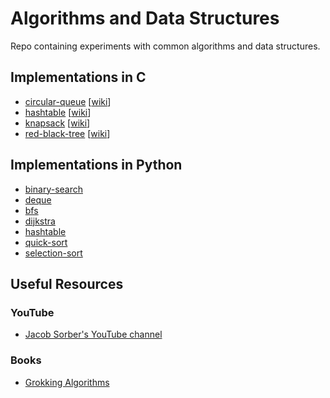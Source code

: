 # Algorithms and Data Structures

Repo containing experiments with common algorithms and data structures.

## Implementations in C

* [circular-queue](c/circular-queue) [[wiki](https://en.wikipedia.org/wiki/Circular_buffer)]
* [hashtable](c/hashtable) [[wiki](https://en.wikipedia.org/wiki/Hash_table)]
* [knapsack](c/knapsack) [[wiki](https://en.wikipedia.org/wiki/Knapsack_problem)]
* [red-black-tree](c/red-black-tree) [[wiki](https://en.wikipedia.org/wiki/Red%E2%80%93black_tree)]

## Implementations in Python

* [binary-search](python/binary-search)
* [deque](python/deque)
* [bfs](python/bfs)
* [dijkstra](python/dijkstra)
* [hashtable](python/hashtable)
* [quick-sort](python/quick-sort)
* [selection-sort](python/selection-sort)

## Useful Resources

### YouTube

* [Jacob Sorber's YouTube channel](https://www.youtube.com/c/JacobSorber)

### Books

* [Grokking Algorithms](https://www.manning.com/books/grokking-algorithms)
